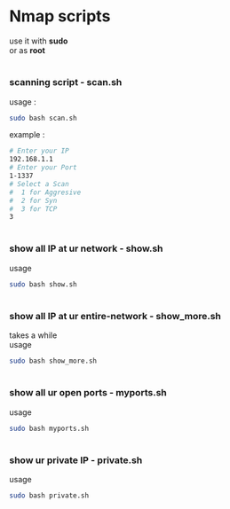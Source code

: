 # Nmap scripts


use it with <strong> sudo </strong>\
or as <strong>root</strong>

#

### scanning script - scan.sh

usage :
```bash
sudo bash scan.sh
```

example :
```bash
# Enter your IP
192.168.1.1
# Enter your Port
1-1337
# Select a Scan 
#  1 for Aggresive 
#  2 for Syn 
#  3 for TCP 
3
```

#

### show all IP at ur network - show.sh

usage

```bash
sudo bash show.sh
```

#

### show all IP at ur entire-network - show_more.sh


takes a while\
usage
```bash
sudo bash show_more.sh
```

#

### show all ur open ports - myports.sh


usage
```bash
sudo bash myports.sh
```

#

### show ur private IP - private.sh


usage
```bash
sudo bash private.sh
```

#